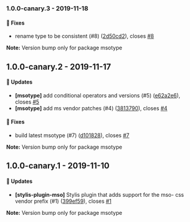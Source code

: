 ### 1.0.0-canary.3 - 2019-11-18

#### 🐞 Fixes

- rename type to be consistent (#8)
  ([2d50cd2](https://github.com/email-types/email-types/commit/2d50cd2)), closes
  [#8](https://github.com/email-types/email-types/issues/8)

**Note:** Version bump only for package msotype

## 1.0.0-canary.2 - 2019-11-17

#### 🚀 Updates

- **[msotype]** add conditional operators and versions (#5)
  ([e62a2e6](https://github.com/email-types/email-types/commit/e62a2e6)), closes
  [#5](https://github.com/email-types/email-types/issues/5)
- **[msotype]** add ms vendor patches (#4)
  ([3813790](https://github.com/email-types/email-types/commit/3813790)), closes
  [#4](https://github.com/email-types/email-types/issues/4)

#### 🐞 Fixes

- build latest msotype (#7)
  ([d101828](https://github.com/email-types/email-types/commit/d101828)), closes
  [#7](https://github.com/email-types/email-types/issues/7)

**Note:** Version bump only for package msotype

## 1.0.0-canary.1 - 2019-11-10

#### 🚀 Updates

- **[stylis-plugin-mso]** Stylis plugin that adds support for the mso- css
  vendor prefix (#1)
  ([399ef59](https://github.com/email-types/email-types/tree/master/packages/msotype/commit/399ef59)),
  closes
  [#1](https://github.com/email-types/email-types/tree/master/packages/msotype/issues/1)

**Note:** Version bump only for package msotype

